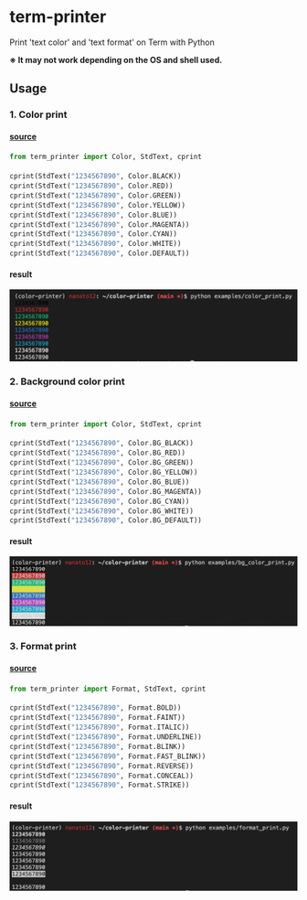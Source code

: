 # term-printer
Print 'text color' and 'text format' on Term with Python

**※ It may not work depending on the OS and shell used.**

## Usage

### 1. Color print

#### **[source](./examples/color_print.py)**

```python
from term_printer import Color, StdText, cprint

cprint(StdText("1234567890", Color.BLACK))
cprint(StdText("1234567890", Color.RED))
cprint(StdText("1234567890", Color.GREEN))
cprint(StdText("1234567890", Color.YELLOW))
cprint(StdText("1234567890", Color.BLUE))
cprint(StdText("1234567890", Color.MAGENTA))
cprint(StdText("1234567890", Color.CYAN))
cprint(StdText("1234567890", Color.WHITE))
cprint(StdText("1234567890", Color.DEFAULT))
```

#### result

<img src="https://raw.githubusercontent.com/nanato12/term-printer/main/docs/images/examples_color_print_result.png">

### 2. Background color print

#### **[source](./examples/bg_color_print.py)**

```python
from term_printer import Color, StdText, cprint

cprint(StdText("1234567890", Color.BG_BLACK))
cprint(StdText("1234567890", Color.BG_RED))
cprint(StdText("1234567890", Color.BG_GREEN))
cprint(StdText("1234567890", Color.BG_YELLOW))
cprint(StdText("1234567890", Color.BG_BLUE))
cprint(StdText("1234567890", Color.BG_MAGENTA))
cprint(StdText("1234567890", Color.BG_CYAN))
cprint(StdText("1234567890", Color.BG_WHITE))
cprint(StdText("1234567890", Color.BG_DEFAULT))
```

#### result

<img src="https://raw.githubusercontent.com/nanato12/term-printer/main/docs/images/examples_bg_color_print_result.png">

### 3. Format print

#### **[source](./examples/format_print.py)**

```python
from term_printer import Format, StdText, cprint

cprint(StdText("1234567890", Format.BOLD))
cprint(StdText("1234567890", Format.FAINT))
cprint(StdText("1234567890", Format.ITALIC))
cprint(StdText("1234567890", Format.UNDERLINE))
cprint(StdText("1234567890", Format.BLINK))
cprint(StdText("1234567890", Format.FAST_BLINK))
cprint(StdText("1234567890", Format.REVERSE))
cprint(StdText("1234567890", Format.CONCEAL))
cprint(StdText("1234567890", Format.STRIKE))
```

#### result

<img src="https://raw.githubusercontent.com/nanato12/term-printer/main/docs/images/examples_format_print_result.png">
